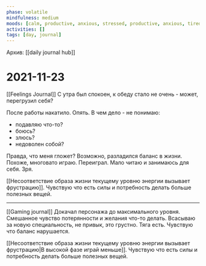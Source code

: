 ```yaml
---
phase: volatile
mindfulness: medium
moods: [calm, productive, anxious, stressed, productive, anxious, tired, stressed, anxious, depressed]
activities: []
tags: [day, journal]
---
```

Архив: [[daily journal hub]]
# 2021-11-23
[[Feelings Journal]]
С утра был спокоен, к обеду стало не очень - может, перегрузил себя?

После работы накатило. Опять.
В чем дело - не понимаю:
- подавляю что-то?
- боюсь?
- злюсь?
- недоволен собой?

Правда, что меня гложет?
Возможно, разладился баланс в жизни.
Похоже, многовато играю. Переиграл.
Мало читаю и занимаюсь для себя.
Зря.

[[Несоответствие образа жизни текущему уровню энергии вызывает фрустрацию]]. Чувствую что есть силы и потребность делать больше полезных вещей.
***
[[Gaming journal]]
Докачал персонажа до максимального уровня. 
Смешанное чувство потерянности и желания что-то делать.
Всасываю за новую специальность, не привык, это грустно.
Тяга есть. Чувствую что баланс нарушается.

[[Несоответствие образа жизни текущему уровню энергии вызывает фрустрацию|В высокой фазе играй меньше]]. Чувствую что есть силы и потребность делать больше полезных вещей.